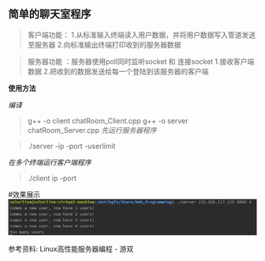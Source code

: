 简单的聊天室程序
---   
> 客户端功能：
> 1.从标准输入终端读入用户数据，并将用户数据写入管道发送至服务器
> 2.向标准输出终端打印收到的服务器数据

> 服务器功能 ：服务器使用poll同时监听socket 和 连接socket
> 1.接收客户端数据
> 2.把收到的数据发送给每一个登陆到该服务器的客户端

**使用方法**  

*编译*

> g++ -o client chatRoom_Client.cpp
> g++ -o server chatRoom_Server.cpp
*先运行服务器程序*   

>./server -ip -port -userlimit   

*在多个终端运行客户端程序*  

>./client ip -port   

#效果展示   
![avatar](\datum\ChattingRoom.png)

参考资料: Linux高性能服务器编程 - 游双 